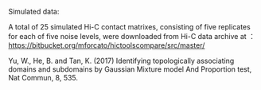 Simulated data:

A total of 25 simulated Hi-C contact matrixes, consisting of five replicates for each of five noise levels, were downloaded from Hi-C data archive at ： https://bitbucket.org/mforcato/hictoolscompare/src/master/

Yu, W., He, B. and Tan, K. (2017) Identifying topologically associating domains and subdomains by Gaussian Mixture model And Proportion test, Nat Commun, 8, 535.
